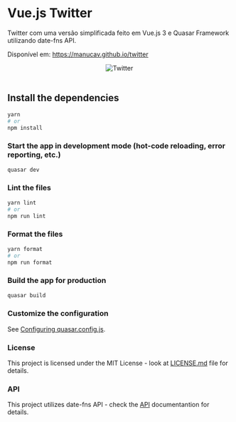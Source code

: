 # Vue.js Twitter

Twitter com uma versão simplificada feito em Vue.js 3 e Quasar Framework utilizando date-fns API.

Disponível em: https://manucav.github.io/twitter

<div align="center">
<img src="https://www.imagemhost.com.br/images/2023/05/09/Screenshot_1.png" alt="Twitter" border="0">
</div>
<br>

## Install the dependencies
```bash
yarn
# or
npm install
```

### Start the app in development mode (hot-code reloading, error reporting, etc.)
```bash
quasar dev
```


### Lint the files
```bash
yarn lint
# or
npm run lint
```


### Format the files
```bash
yarn format
# or
npm run format
```



### Build the app for production
```bash
quasar build
```

### Customize the configuration
See [Configuring quasar.config.js](https://v2.quasar.dev/quasar-cli-webpack/quasar-config-js).


### License
This project is licensed under the MIT License - look at [LICENSE.md](https://github.com/manucav/twitter/blob/main/LICENSE) file for details.

### API
This project utilizes date-fns API - check the [API](https://date-fns.org/docs/Getting-Started) documentantion for details.
